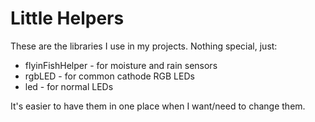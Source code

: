 # Little Helpers

These are the libraries I use in my projects. Nothing special, just:

* flyinFishHelper - for moisture and rain sensors
* rgbLED - for common cathode RGB LEDs
* led - for normal LEDs

It's easier to have them in one place when I want/need to change them.
